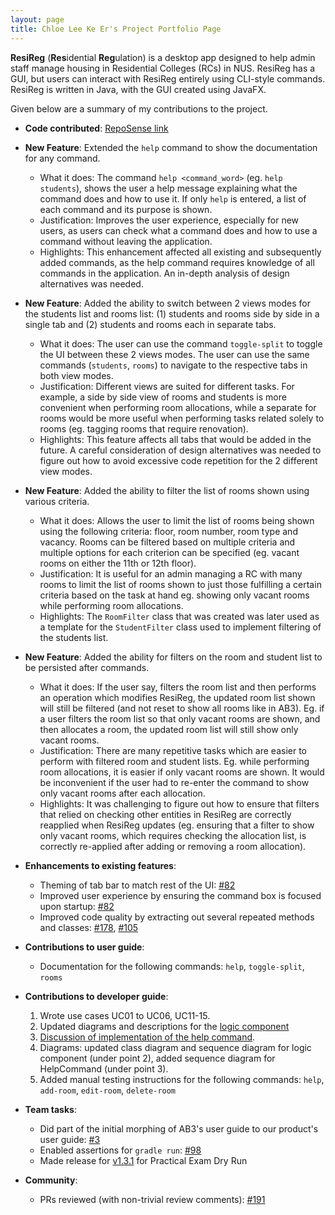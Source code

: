 ```yaml
---
layout: page
title: Chloe Lee Ke Er's Project Portfolio Page
---
```


**ResiReg** (**Res**idential **Reg**ulation) is a desktop app designed to help admin staff manage housing in Residential Colleges (RCs) in NUS. ResiReg has a GUI, but users can interact with ResiReg entirely using CLI-style commands. ResiReg is written in Java, with the GUI created using JavaFX.

Given below are a summary of my contributions to the project.

* **Code contributed**: [RepoSense link](https://nus-cs2103-ay2021s1.github.io/tp-dashboard/#breakdown=true&search=chloelee767&sort=groupTitle&sortWithin=title&since=2020-08-14&timeframe=commit&mergegroup=&groupSelect=groupByRepos&checkedFileTypes=docs~functional-code~test-code~other)

* **New Feature**: Extended the `help` command to show the documentation for any command.
  * What it does: The command `help <command_word>` (eg. `help students`), shows the user a help message explaining what the command does and how to use it. If only `help` is entered, a list of each command and its purpose is shown.
  * Justification: Improves the user experience, especially for new users, as users can check what a command does and how to use a command without leaving the application.
  * Highlights: This enhancement affected all existing and subsequently added commands, as the help command requires knowledge of all commands in the application. An in-depth analysis of design alternatives was needed.

* **New Feature**: Added the ability to switch between 2 views modes for the students list and rooms list: (1) students and rooms side by side in a single tab and (2) students and rooms each in separate tabs. 
  * What it does: The user can use the command `toggle-split` to toggle the UI between these 2 views modes. The user can use the same commands (`students`, `rooms`) to navigate to the respective tabs in both view modes.
  * Justification: Different views are suited for different tasks. For example, a side by side view of rooms and students is more convenient when performing room allocations, while a separate for rooms would be more useful when performing tasks related solely to rooms (eg. tagging rooms that require renovation). 
  * Highlights: This feature affects all tabs that would be added in the future. A careful consideration of design alternatives was needed to figure out how to avoid excessive code repetition for the 2 different view modes.

* **New Feature**: Added the ability to filter the list of rooms shown using various criteria.
  * What it does: Allows the user to limit the list of rooms being shown using the following criteria: floor, room number, room type and vacancy. Rooms can be filtered based on multiple criteria and multiple options for each criterion can be specified (eg. vacant rooms on either the 11th or 12th floor).
  * Justification: It is useful for an admin managing a RC with many rooms to limit the list of rooms shown to just those fulfilling a certain criteria based on the task at hand eg. showing only vacant rooms while performing room allocations.
  * Highlights: The `RoomFilter` class that was created was later used as a template for the `StudentFilter` class used to implement filtering of the students list.

* **New Feature**: Added the ability for filters on the room and student list to be persisted after commands.
  * What it does: If the user say, filters the room list and then performs an operation which modifies ResiReg, the updated room list shown will still be filtered (and not reset to show all rooms like in AB3). Eg. if a user filters the room list so that only vacant rooms are shown, and then allocates a room, the updated room list will still show only vacant rooms.
  * Justification: There are many repetitive tasks which are easier to perform with filtered room and student lists. Eg. while performing room allocations, it is easier if only vacant rooms are shown. It would be inconvenient if the user had to re-enter the command to show only vacant rooms after each allocation.
  * Highlights: It was challenging to figure out how to ensure that filters that relied on checking other entities in ResiReg are correctly reapplied when ResiReg updates (eg. ensuring that a filter to show only vacant rooms, which requires checking the allocation list, is correctly re-applied after adding or removing a room allocation). 
  
* **Enhancements to existing features**:
  * Theming of tab bar to match rest of the UI: [#82](https://github.com/AY2021S1-CS2103-T16-3/tp/pull/82)
  * Improved user experience by ensuring the command box is focused upon startup: [#82](https://github.com/AY2021S1-CS2103-T16-3/tp/pull/82)
  * Improved code quality by extracting out several repeated methods and classes:  [#178](https://github.com/AY2021S1-CS2103-T16-3/tp/pull/178), [#105](https://github.com/AY2021S1-CS2103-T16-3/tp/pull/105)

* **Contributions to user guide**:
  * Documentation for the following commands: `help`, `toggle-split`, `rooms`

* **Contributions to developer guide**:
  1. Wrote use cases UC01 to UC06, UC11-15.
  2. Updated diagrams and descriptions for the [logic component](../DeveloperGuide#logic-component)
  3. [Discussion of implementation of the help command](../DeveloperGuide#help-command).
  4. Diagrams: updated class diagram and sequence diagram for logic component (under point 2), added sequence diagram for HelpCommand (under point 3). 
  5. Added manual testing instructions for the following commands: `help`, `add-room`, `edit-room`, `delete-room`

* **Team tasks**:
  * Did part of the initial morphing of AB3's user guide to our product's user guide: [#3](https://github.com/AY2021S1-CS2103-T16-3/tp/pull/3)
  * Enabled assertions for `gradle run`: [#98](https://github.com/AY2021S1-CS2103-T16-3/tp/pull/98)
  * Made release for [v1.3.1](https://github.com/AY2021S1-CS2103-T16-3/tp/releases/tag/v1.3.1) for Practical Exam Dry Run

* **Community**:
  * PRs reviewed (with non-trivial review comments): [#191](https://github.com/AY2021S1-CS2103-T16-3/tp/pull/191)
